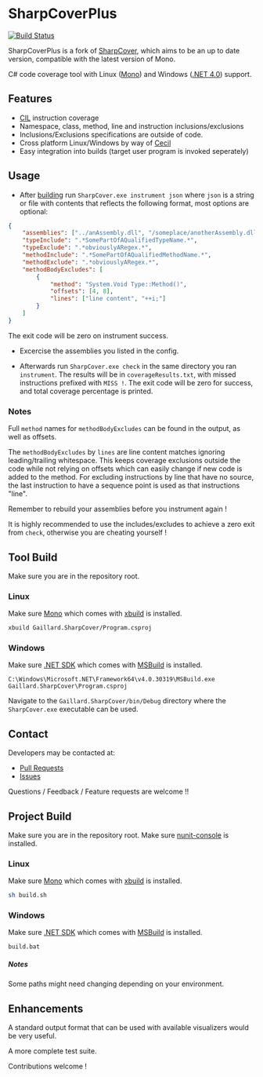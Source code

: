 # SharpCoverPlus
[![Build Status](https://travis-ci.org/Didstopia/SharpCoverPlus.svg?branch=master)](https://travis-ci.org/Didstopia/SharpCoverPlus)

SharpCoverPlus is a fork of [SharpCover](https://github.com/gaillard/SharpCover), which aims to be an up to date version, compatible with the latest version of Mono.

C# code coverage tool with Linux ([Mono](https://github.com/mono/mono)) and Windows ([.NET 4.0](http://www.microsoft.com/en-us/download/details.aspx?id=17851)) support.

## Features

 * [CIL](http://www.ecma-international.org/publications/standards/Ecma-335.htm) instruction coverage
 * Namespace, class, method, line and instruction inclusions/exclusions
 * Inclusions/Exclusions specifications are outside of code.
 * Cross platform Linux/Windows by way of [Cecil](http://www.mono-project.com/Cecil)
 * Easy integration into builds (target user program is invoked seperately)

## Usage

 * After [building](#tool-build) run `SharpCover.exe instrument json` where `json` is a string or file with contents that reflects the following format, most options
 are optional:

```json
{
    "assemblies": ["../anAssembly.dll", "/someplace/anotherAssembly.dll"],
    "typeInclude": ".*SomePartOfAQualifiedTypeName.*",
    "typeExclude": ".*obviouslyARegex.*",
    "methodInclude": ".*SomePartOfAQualifiedMethodName.*",
    "methodExclude": ".*obviouslyARegex.*",
    "methodBodyExcludes": [
        {
            "method": "System.Void Type::Method()",
            "offsets": [4, 8],
            "lines": ["line content", "++i;"]
        }
    ]
}
```

The exit code will be zero on instrument success.

 * Excercise the assemblies you listed in the config.

 * Afterwards run `SharpCover.exe check` in the same directory you ran `instrument`.
The results will be in `coverageResults.txt`, with missed instructions prefixed with `MISS !`.
The exit code will be zero for success, and total coverage percentage is printed.

### Notes
Full `method` names for `methodBodyExcludes` can be found in the output, as well as offsets.

The `methodBodyExcludes` by `lines` are line content matches ignoring leading/trailing whitespace.
This keeps coverage exclusions outside the code while not relying on offsets which can easily change if new code is added to the method.
For excluding instructions by line that have no source, the last instruction to have a sequence point is used as that instructions "line".

Remember to rebuild your assemblies before you instrument again !

It is highly recommended to use the includes/excludes to achieve a zero exit from `check`, otherwise you are cheating yourself !

## Tool Build

Make sure you are in the repository root.

### Linux

Make sure [Mono](https://github.com/mono/mono) which comes with [xbuild](http://www.mono-project.com/Microsoft.Build) is installed.

```bash
xbuild Gaillard.SharpCover/Program.csproj
```

### Windows

Make sure [.NET SDK](http://www.microsoft.com/en-us/download/details.aspx?id=8279) which comes with [MSBuild](http://msdn.microsoft.com/en-us/library/dd393574.aspx) is installed.

```dos
C:\Windows\Microsoft.NET\Framework64\v4.0.30319\MSBuild.exe Gaillard.SharpCover\Program.csproj
```

Navigate to the `Gaillard.SharpCover/bin/Debug` directory where the `SharpCover.exe` executable can be used.

## Contact

Developers may be contacted at:

 * [Pull Requests](https://github.com/gaillard/SharpCover/pulls)
 * [Issues](https://github.com/gaillard/SharpCover/issues)

Questions / Feedback / Feature requests are welcome !!

## Project Build

Make sure you are in the repository root.
Make sure [nunit-console](http://www.nunit.org/index.php?p=nunit-console&r=2.2.10) is installed.

### Linux

Make sure [Mono](https://github.com/mono/mono) which comes with [xbuild](http://www.mono-project.com/Microsoft.Build) is installed.


```bash
sh build.sh
```

### Windows

Make sure [.NET SDK](http://www.microsoft.com/en-us/download/details.aspx?id=8279) which comes with [MSBuild](http://msdn.microsoft.com/en-us/library/dd393574.aspx) is installed.

```dos
build.bat
```

##### Notes

Some paths might need changing depending on your environment.

## Enhancements

A standard output format that can be used with available visualizers would be very useful.

A more complete test suite.

Contributions welcome !
